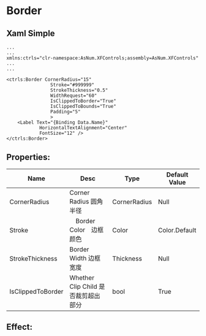 # Border

## Xaml Simple
~~~
...
...
xmlns:ctrls="clr-namespace:AsNum.XFControls;assembly=AsNum.XFControls"
...
...

<ctrls:Border CornerRadius="15"
                Stroke="#999999"
                StrokeThickness="0.5"
                WidthRequest="60"
                IsClippedToBorder="True"
                IsClippedToBounds="True"
                Padding="5"
                >
    <Label Text="{Binding Data.Name}"
            HorizontalTextAlignment="Center"
            FontSize="12" />
</ctrls:Border>
~~~

## Properties:
Name | Desc | Type | Default Value
-|-|-|-
CornerRadius | Corner Radius 圆角半径 | CornerRadius | Null
Stroke |　Border Color　边框颜色 | Color | Color.Default
StrokeThickness | Border Width 边框宽度 | Thickness | Null
IsClippedToBorder | Whether Clip Child 是否裁剪超出部分 | bool | True 

## Effect:
